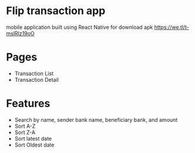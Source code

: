 # Flip transaction app

 mobile application built using React Native
 for download apk https://we.tl/t-mslRIz19oO
 
 # Pages
 - Transaction List
 - Transaction Detail

# Features
- Search by name, sender bank name, beneficiary bank, and amount
- Sort A-Z
- Sort Z-A
- Sort latest date
- Sort Oldest date
